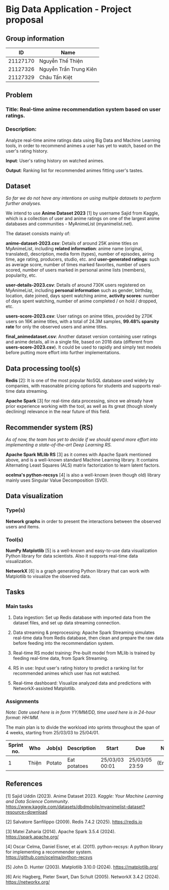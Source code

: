 # Big Data Application - Project proposal

## Group information
| ID | Name | 
|---|---|
| 21127170 | Nguyễn Thế Thiện|
| 21127326 | Nguyễn Trần Trung Kiên |
| 21127329 | Châu Tấn Kiệt|

## Problem

### Title: Real-time anime recommendation system based on user ratings.

### Description:

Analyze real-time anime ratings data using Big Data and Machine Learning tools, in order to recommend animes a user has yet to watch, based on the user's rating history.

**Input**: User's rating history on watched animes.

**Output**: Ranking list for recommended animes fitting user's tastes.

## Dataset

*So far we do not have any intentions on using multiple datasets to perform further analyses.*

We intend to use **Anime Dataset 2023** [1] by username Sajid from Kaggle, which is a collection of user and anime ratings on one of the largest anime databases and communities - MyAnimeList (myanimelist.net).

The dataset consists mainly of:

**anime-dataset-2023.csv**: Details of around 25K anime titles on MyAnimeList, including **related information**: anime name (original, translated), description, media form (types), number of episodes, airing time, age rating, producers, studio, etc. and **user-generated ratings**: such as average score, number of times marked favorites, number of users scored, number of users marked in personal anime lists (members), popularity, etc.

**user-details-2023.csv**: Details of around 730K users registered on MyAnimeList, including **personal information** such as gender, birthday, location, date joined, days spent watching anime, **activity scores**: number of days spent watching, number of anime completed / on hold / dropped, etc.

**users-score-2023.csv**: User ratings on anime titles, provided by 270K users on 16K anime titles, with a total of 24.3M samples, **99.48% sparsity rate** for only the observed users and anime titles.

**final_animedataset.csv**: Another dataset version containing user ratings and anime details, all in a single file, based on 2018 data (different from **users-score-2023.csv**). It could be used to rapidly and simply test models before putting more effort into further implementations.

## Data processing tool(s)

**Redis** [2]: It is one of the most popular NoSQL database used widely by companies, with reasonable pricing options for students and supports real-time data streaming.

**Apache Spark** [3] for real-time data processing, since we already have prior experience working with the tool, as well as its great (though slowly declining) relevance in the near future of this field.

## Recommender system (RS)

*As of now, the team has yet to decide if we should spend more effort into implementing a state-of-the-art Deep Learning RS.*

**Apache Spark MLlib RS** [3] as it comes with Apache Spark mentioned above, and is a well-known standard Machine Learning library. It contains Alternating Least Squares (ALS) matrix factorization to learn latent factors.

**ocelma's python-recsys** [4] is also a well-known (even though old) library mainly uses Singular Value Decomposition (SVD).

## Data visualization
### Type(s)

**Network graphs** in order to present the interactions between the observed users and items.

### Tool(s)

**NumPy Matplotlib** [5] is a well-known and easy-to-use data visualization Python library for data scientists. Also it supports real-time data visualization.

**NetworkX** [6] is a graph generating Python library that can work with Matplotlib to visualize the observed data.

## Tasks

### Main tasks

1. Data ingestion: Set up Redis database with imported data from the dataset files, and set up data streaming connection.

2. Data streaming & preprocessing: Apache Spark Streaming simulates real-time data from Redis database, then clean and prepare the raw data before feeding into the recommendation system.

3. Real-time RS model training: Pre-built model from MLlib is trained by feeding real-time data, from Spark Streaming.

4. RS in use: Input user's rating history to predict a ranking list for recommended animes which user has not watched.

5. Real-time dashboard: Visualize analyzed data and predictions with NetworkX-assisted Matplotlib. 

### Assignments

*Note: Date used here is in form YY/MM/DD, time used here is in 24-hour format: HH:MM.*

The main plan is to divide the workload into sprints throughout the span of 4 weeks, starting from 25/03/03 to 25/04/01.

|Sprint no.|Who|Job(s)|Description|Start|Due|Note|
|---|---|---|---|---|---|---|
|1|Thiện|Potato|Eat potatoes|25/03/03 00:01|25/03/05 23:59|(Empty)|

## References

[1] Sajid Uddin (2023). Anime Dataset 2023. *Kaggle: Your Machine Learning and Data Science Community*. https://www.kaggle.com/datasets/dbdmobile/myanimelist-dataset?resource=download

[2] Salvatore Sanfilippo (2009). Redis 7.4.2 (2025). https://redis.io 

[3] Matei Zaharia (2014). Apache Spark 3.5.4 (2024). https://spark.apache.org/

[4] Oscar Celma, Daniel Eisner, et al. (2011). python-recsys:  A python library for implementing a recommender system. https://github.com/ocelma/python-recsys

[5] John D. Hunter (2003). Matplotlib 3.10.0 (2024). https://matplotlib.org/

[6] Aric Hagberg, Pieter Swart, Dan Schult (2005). NetworkX 3.4.2 (2024). https://networkx.org/

